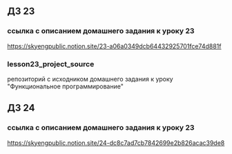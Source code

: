 ## ДЗ 23 

### ссылка с описанием домашнего задания к уроку 23
https://skyengpublic.notion.site/23-a06a0349dcb64432925701fce74d881f

### lesson23_project_source
репозиторий с исходником домашнего задания к уроку "Функциональное программирование"

## ДЗ 24 

### ссылка с описанием домашнего задания к уроку 23
https://skyengpublic.notion.site/24-dc8c7ad7cb7842699e2b826acac39de8


